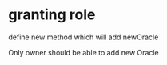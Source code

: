 # granting role

define new method which will add newOracle

Only owner should be able to add new Oracle